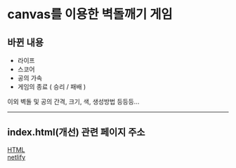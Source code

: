 # canvas를 이용한 벽돌깨기 게임

## 바뀐 내용
 - 라이프 
 - 스코어 
 - 공의 가속
 - 게임의 종료 ( 승리 / 패배 )

 이외 벽돌 및 공의 간격, 크기, 색, 생성방법 등등등...  


-----------------------------------------------------------------------

##  index.html(개선) 관련 페이지 주소

[HTML](https://github.com/WeslySloan/Game-Programming/blob/main/CssFramework/index.html)  
[netlify](https://weslysloanbricks.netlify.app/)
